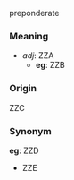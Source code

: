 preponderate
### Meaning
+ _adj_: ZZA
    + __eg__: ZZB

### Origin

ZZC

### Synonym

__eg__: ZZD

+ ZZE


